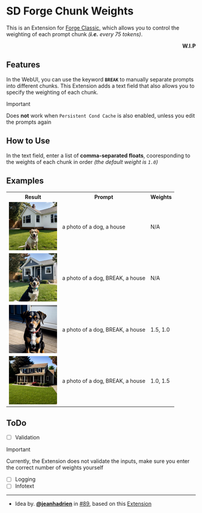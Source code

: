 # SD Forge Chunk Weights
This is an Extension for [Forge Classic](https://github.com/Haoming02/sd-webui-forge-classic), which allows you to control the weighting of each prompt chunk *(**i.e.** every 75 tokens)*. 

<p align="right"><b>W.I.P</b></p>

## Features

In the WebUI, you can use the keyword **`BREAK`** to manually separate prompts into different chunks. This Extension adds a text field that also allows you to specify the weighting of each chunk.

> [!Important]
> Does **not** work when `Persistent Cond Cache` is also enabled, unless you edit the prompts again

## How to Use
In the text field, enter a list of **comma-separated floats**, cooresponding to the weights of each chunk in order *(the default weight is `1.0`)*

## Examples

<table>
<tr>
    <th>Result</th>
    <th>Prompt</th>
    <th>Weights</th>
</tr>
<tr>
    <td><img src="./example/1.jpg" width=128></td>
    <td>a photo of a dog, a house</td>
    <td>N/A</td>
</tr>
<tr>
    <td><img src="./example/2.jpg" width=128></td>
    <td>a photo of a dog, BREAK, a house</td>
    <td>N/A</td>
</tr>
<tr>
    <td><img src="./example/3.jpg" width=128></td>
    <td>a photo of a dog, BREAK, a house</td>
    <td>1.5, 1.0</td>
</tr>
<tr>
    <td><img src="./example/4.jpg" width=128></td>
    <td>a photo of a dog, BREAK, a house</td>
    <td>1.0, 1.5</td>
</tr>
</table>

## ToDo

- [ ] Validation

> [!Important]
> Currently, the Extension does not validate the inputs, make sure you enter the correct number of weights yourself

- [ ] Logging
- [ ] Infotext

<hr>

- Idea by. **[@jeanhadrien](https://github.com/jeanhadrien)** in [#89](https://github.com/Haoming02/sd-webui-forge-classic/issues/89), based on this [Extension](https://github.com/klimaleksus/stable-diffusion-webui-embedding-merge/) 
